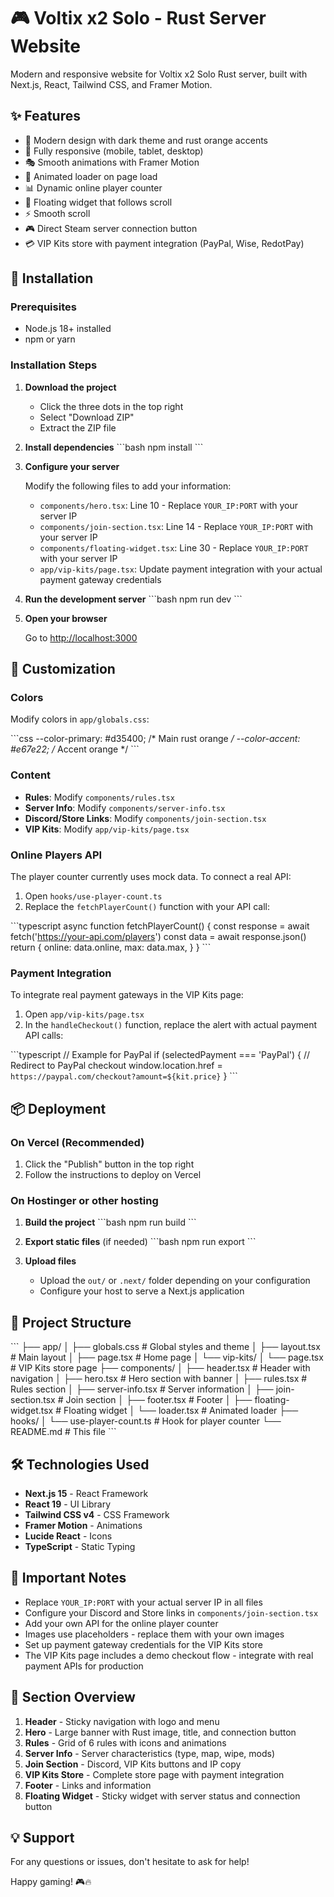 # 🎮 Voltix x2 Solo - Rust Server Website

Modern and responsive website for Voltix x2 Solo Rust server, built with Next.js, React, Tailwind CSS, and Framer Motion.

## ✨ Features

- 🎨 Modern design with dark theme and rust orange accents
- 📱 Fully responsive (mobile, tablet, desktop)
- 🎭 Smooth animations with Framer Motion
- 🔄 Animated loader on page load
- 📊 Dynamic online player counter
- 🎯 Floating widget that follows scroll
- ⚡ Smooth scroll
- 🎮 Direct Steam server connection button
- 💳 VIP Kits store with payment integration (PayPal, Wise, RedotPay)

## 🚀 Installation

### Prerequisites

- Node.js 18+ installed
- npm or yarn

### Installation Steps

1. **Download the project**
   - Click the three dots in the top right
   - Select "Download ZIP"
   - Extract the ZIP file

2. **Install dependencies**
   \`\`\`bash
   npm install
   \`\`\`

3. **Configure your server**
   
   Modify the following files to add your information:
   
   - `components/hero.tsx`: Line 10 - Replace `YOUR_IP:PORT` with your server IP
   - `components/join-section.tsx`: Line 14 - Replace `YOUR_IP:PORT` with your server IP
   - `components/floating-widget.tsx`: Line 30 - Replace `YOUR_IP:PORT` with your server IP
   - `app/vip-kits/page.tsx`: Update payment integration with your actual payment gateway credentials

4. **Run the development server**
   \`\`\`bash
   npm run dev
   \`\`\`

5. **Open your browser**
   
   Go to [http://localhost:3000](http://localhost:3000)

## 🎨 Customization

### Colors

Modify colors in `app/globals.css`:

\`\`\`css
--color-primary: #d35400;  /* Main rust orange */
--color-accent: #e67e22;   /* Accent orange */
\`\`\`

### Content

- **Rules**: Modify `components/rules.tsx`
- **Server Info**: Modify `components/server-info.tsx`
- **Discord/Store Links**: Modify `components/join-section.tsx`
- **VIP Kits**: Modify `app/vip-kits/page.tsx`

### Online Players API

The player counter currently uses mock data. To connect a real API:

1. Open `hooks/use-player-count.ts`
2. Replace the `fetchPlayerCount()` function with your API call:

\`\`\`typescript
async function fetchPlayerCount() {
  const response = await fetch('https://your-api.com/players')
  const data = await response.json()
  return {
    online: data.online,
    max: data.max,
  }
}
\`\`\`

### Payment Integration

To integrate real payment gateways in the VIP Kits page:

1. Open `app/vip-kits/page.tsx`
2. In the `handleCheckout()` function, replace the alert with actual payment API calls:

\`\`\`typescript
// Example for PayPal
if (selectedPayment === 'PayPal') {
  // Redirect to PayPal checkout
  window.location.href = `https://paypal.com/checkout?amount=${kit.price}`
}
\`\`\`

## 📦 Deployment

### On Vercel (Recommended)

1. Click the "Publish" button in the top right
2. Follow the instructions to deploy on Vercel

### On Hostinger or other hosting

1. **Build the project**
   \`\`\`bash
   npm run build
   \`\`\`

2. **Export static files** (if needed)
   \`\`\`bash
   npm run export
   \`\`\`

3. **Upload files**
   - Upload the `out/` or `.next/` folder depending on your configuration
   - Configure your host to serve a Next.js application

## 📁 Project Structure

\`\`\`
├── app/
│   ├── globals.css          # Global styles and theme
│   ├── layout.tsx           # Main layout
│   ├── page.tsx             # Home page
│   └── vip-kits/
│       └── page.tsx         # VIP Kits store page
├── components/
│   ├── header.tsx           # Header with navigation
│   ├── hero.tsx             # Hero section with banner
│   ├── rules.tsx            # Rules section
│   ├── server-info.tsx      # Server information
│   ├── join-section.tsx     # Join section
│   ├── footer.tsx           # Footer
│   ├── floating-widget.tsx  # Floating widget
│   └── loader.tsx           # Animated loader
├── hooks/
│   └── use-player-count.ts  # Hook for player counter
└── README.md                # This file
\`\`\`

## 🛠️ Technologies Used

- **Next.js 15** - React Framework
- **React 19** - UI Library
- **Tailwind CSS v4** - CSS Framework
- **Framer Motion** - Animations
- **Lucide React** - Icons
- **TypeScript** - Static Typing

## 📝 Important Notes

- Replace `YOUR_IP:PORT` with your actual server IP in all files
- Configure your Discord and Store links in `components/join-section.tsx`
- Add your own API for the online player counter
- Images use placeholders - replace them with your own images
- Set up payment gateway credentials for the VIP Kits store
- The VIP Kits page includes a demo checkout flow - integrate with real payment APIs for production

## 🎯 Section Overview

1. **Header** - Sticky navigation with logo and menu
2. **Hero** - Large banner with Rust image, title, and connection button
3. **Rules** - Grid of 6 rules with icons and animations
4. **Server Info** - Server characteristics (type, map, wipe, mods)
5. **Join Section** - Discord, VIP Kits buttons and IP copy
6. **VIP Kits Store** - Complete store page with payment integration
7. **Footer** - Links and information
8. **Floating Widget** - Sticky widget with server status and connection button

## 💡 Support

For any questions or issues, don't hesitate to ask for help!

Happy gaming! 🎮🔥
